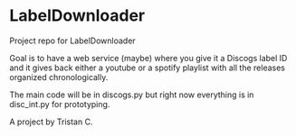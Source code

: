 # LabelDownloader

Project repo for LabelDownloader

Goal is to have a web service (maybe) where you give it a Discogs label ID and it gives back either a youtube or a spotify playlist with all the releases organized chronologically.

The main code will be in discogs.py but right now everything is in disc_int.py for prototyping.

A project by Tristan C.
